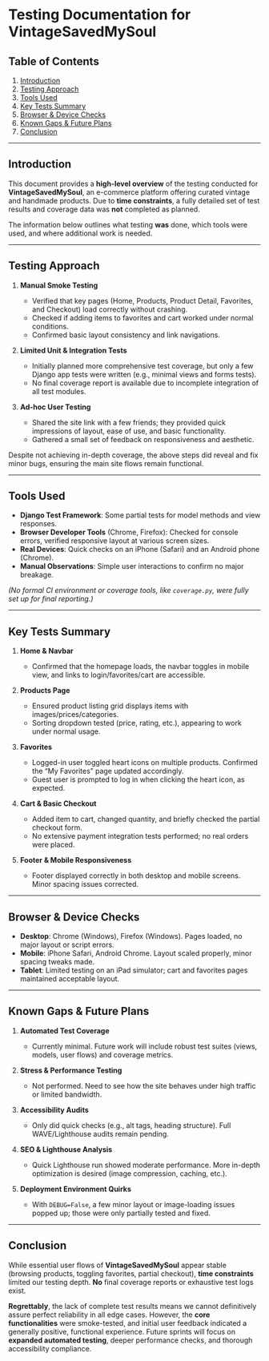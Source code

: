 # Testing Documentation for VintageSavedMySoul

## Table of Contents
1. [Introduction](#introduction)  
2. [Testing Approach](#testing-approach)  
3. [Tools Used](#tools-used)  
4. [Key Tests Summary](#key-tests-summary)  
5. [Browser & Device Checks](#browser--device-checks)  
6. [Known Gaps & Future Plans](#known-gaps--future-plans)  
7. [Conclusion](#conclusion)

---

## Introduction
This document provides a **high-level overview** of the testing conducted for **VintageSavedMySoul**, an e-commerce platform offering curated vintage and handmade products. Due to **time constraints**, a fully detailed set of test results and coverage data was **not** completed as planned. 

The information below outlines what testing **was** done, which tools were used, and where additional work is needed.

---

## Testing Approach

1. **Manual Smoke Testing**  
   - Verified that key pages (Home, Products, Product Detail, Favorites, and Checkout) load correctly without crashing.
   - Checked if adding items to favorites and cart worked under normal conditions.
   - Confirmed basic layout consistency and link navigations.

2. **Limited Unit & Integration Tests**  
   - Initially planned more comprehensive test coverage, but only a few Django app tests were written (e.g., minimal views and forms tests).
   - No final coverage report is available due to incomplete integration of all test modules.

3. **Ad-hoc User Testing**  
   - Shared the site link with a few friends; they provided quick impressions of layout, ease of use, and basic functionality.
   - Gathered a small set of feedback on responsiveness and aesthetic.

Despite not achieving in-depth coverage, the above steps did reveal and fix minor bugs, ensuring the main site flows remain functional.

---

## Tools Used

- **Django Test Framework**: Some partial tests for model methods and view responses.  
- **Browser Developer Tools** (Chrome, Firefox): Checked for console errors, verified responsive layout at various screen sizes.  
- **Real Devices**: Quick checks on an iPhone (Safari) and an Android phone (Chrome).  
- **Manual Observations**: Simple user interactions to confirm no major breakage.

*(No formal CI environment or coverage tools, like `coverage.py`, were fully set up for final reporting.)*

---

## Key Tests Summary

1. **Home & Navbar**  
   - Confirmed that the homepage loads, the navbar toggles in mobile view, and links to login/favorites/cart are accessible.

2. **Products Page**  
   - Ensured product listing grid displays items with images/prices/categories.
   - Sorting dropdown tested (price, rating, etc.), appearing to work under normal usage.

3. **Favorites**  
   - Logged-in user toggled heart icons on multiple products. Confirmed the “My Favorites” page updated accordingly.
   - Guest user is prompted to log in when clicking the heart icon, as expected.

4. **Cart & Basic Checkout**  
   - Added item to cart, changed quantity, and briefly checked the partial checkout form. 
   - No extensive payment integration tests performed; no real orders were placed.

5. **Footer & Mobile Responsiveness**  
   - Footer displayed correctly in both desktop and mobile screens. Minor spacing issues corrected.

---

## Browser & Device Checks

- **Desktop**: Chrome (Windows), Firefox (Windows). Pages loaded, no major layout or script errors.  
- **Mobile**: iPhone Safari, Android Chrome. Layout scaled properly, minor spacing tweaks made.  
- **Tablet**: Limited testing on an iPad simulator; cart and favorites pages maintained acceptable layout.


---

## Known Gaps & Future Plans

1. **Automated Test Coverage**  
   - Currently minimal. Future work will include robust test suites (views, models, user flows) and coverage metrics.

2. **Stress & Performance Testing**  
   - Not performed. Need to see how the site behaves under high traffic or limited bandwidth.

3. **Accessibility Audits**  
   - Only did quick checks (e.g., alt tags, heading structure). Full WAVE/Lighthouse audits remain pending.

4. **SEO & Lighthouse Analysis**  
   - Quick Lighthouse run showed moderate performance. More in-depth optimization is desired (image compression, caching, etc.).

5. **Deployment Environment Quirks**  
   - With `DEBUG=False`, a few minor layout or image-loading issues popped up; those were only partially tested and fixed.

---

## Conclusion
While essential user flows of **VintageSavedMySoul** appear stable (browsing products, toggling favorites, partial checkout), **time constraints** limited our testing depth. **No** final coverage reports or exhaustive test logs exist. 

**Regrettably**, the lack of complete test results means we cannot definitively assure perfect reliability in all edge cases. However, the **core functionalities** were smoke-tested, and initial user feedback indicated a generally positive, functional experience. Future sprints will focus on **expanded automated testing**, deeper performance checks, and thorough accessibility compliance.

